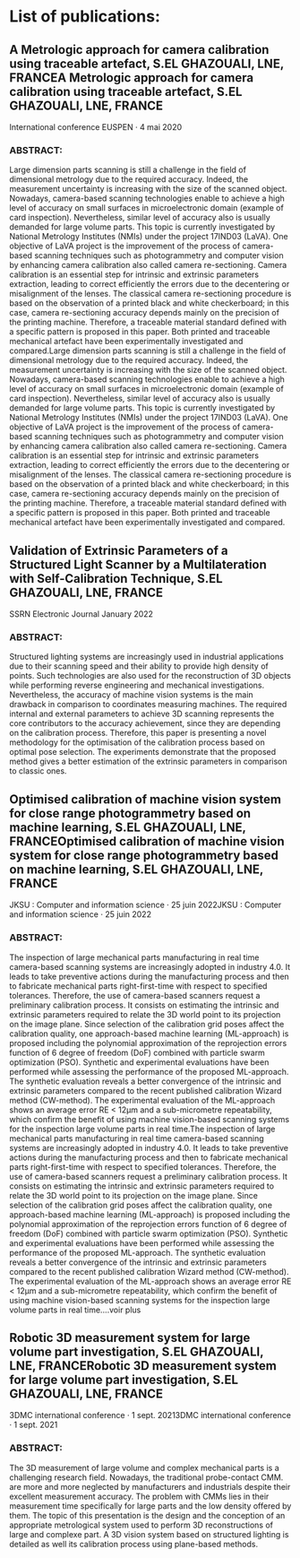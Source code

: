 # List of publications:

## A Metrologic approach for camera calibration using traceable artefact, S.EL GHAZOUALI, LNE, FRANCEA Metrologic approach for camera calibration using traceable artefact, S.EL GHAZOUALI, LNE, FRANCE
International conference EUSPEN · 4 mai 2020

### ABSTRACT:
Large dimension parts scanning is still a challenge in the field of dimensional metrology due to the required accuracy. Indeed, the measurement uncertainty is increasing with the size of the scanned object. Nowadays, camera-based scanning technologies enable to achieve a high level of accuracy on small surfaces in microelectronic domain (example of card inspection). Nevertheless, similar level of accuracy also is usually demanded for large volume parts. This topic is currently investigated by National Metrology Institutes (NMIs) under the project 17IND03 (LaVA). One objective of LaVA project is the improvement of the process of camera-based scanning techniques such as photogrammetry and computer vision by enhancing camera calibration also called camera re-sectioning. Camera calibration is an essential step for intrinsic and extrinsic parameters extraction, leading to correct efficiently the errors due to the decentering or misalignment of the lenses. The classical camera re-sectioning procedure is based on the observation of a printed black and white checkerboard; in this case, camera re-sectioning accuracy depends mainly on the precision of the printing machine. Therefore, a traceable material standard defined with a specific pattern is proposed in this paper. Both printed and traceable mechanical artefact have been experimentally investigated and compared.Large dimension parts scanning is still a challenge in the field of dimensional metrology due to the required accuracy. Indeed, the measurement uncertainty is increasing with the size of the scanned object. Nowadays, camera-based scanning technologies enable to achieve a high level of accuracy on small surfaces in microelectronic domain (example of card inspection). Nevertheless, similar level of accuracy also is usually demanded for large volume parts. This topic is currently investigated by National Metrology Institutes (NMIs) under the project 17IND03 (LaVA). One objective of LaVA project is the improvement of the process of camera-based scanning techniques such as photogrammetry and computer vision by enhancing camera calibration also called camera re-sectioning. Camera calibration is an essential step for intrinsic and extrinsic parameters extraction, leading to correct efficiently the errors due to the decentering or misalignment of the lenses. The classical camera re-sectioning procedure is based on the observation of a printed black and white checkerboard; in this case, camera re-sectioning accuracy depends mainly on the precision of the printing machine. Therefore, a traceable material standard defined with a specific pattern is proposed in this paper. Both printed and traceable mechanical artefact have been experimentally investigated and compared.
  
## Validation of Extrinsic Parameters of a Structured Light Scanner by a Multilateration with Self-Calibration Technique, S.EL GHAZOUALI, LNE, FRANCE
SSRN Electronic Journal January 2022
### ABSTRACT:
Structured lighting systems are increasingly used in industrial applications due to their scanning speed and their ability to provide high density of points. Such technologies are also used for the reconstruction of 3D objects while performing reverse engineering and mechanical investigations. Nevertheless, the accuracy of machine vision systems is the main drawback in comparison to coordinates measuring machines. The required internal and external parameters to achieve 3D scanning represents the core contributors to the accuracy achievement, since they are depending on the calibration process. Therefore, this paper is presenting a novel methodology for the optimisation of the calibration process based on optimal pose selection. The experiments demonstrate that the proposed method gives a better estimation of the extrinsic parameters in comparison to classic ones.

## Optimised calibration of machine vision system for close range photogrammetry based on machine learning, S.EL GHAZOUALI, LNE, FRANCEOptimised calibration of machine vision system for close range photogrammetry based on machine learning, S.EL GHAZOUALI, LNE, FRANCE
JKSU : Computer and information science · 25 juin 2022JKSU : Computer and information science · 25 juin 2022

### ABSTRACT:
The inspection of large mechanical parts manufacturing in real time camera-based scanning systems are increasingly adopted in industry 4.0. It leads to take preventive actions during the manufacturing process and then to fabricate mechanical parts right-first-time with respect to specified tolerances. 
Therefore, the use of camera-based scanners request a preliminary calibration process. It consists on estimating the intrinsic and extrinsic parameters required to relate the 3D world point to its projection on the image plane. Since selection of the calibration grid poses affect the calibration quality, one approach-based machine learning (ML-approach) is proposed including the polynomial approximation of the reprojection errors function of 6 degree of freedom (DoF) combined with particle swarm optimization (PSO). Synthetic and experimental evaluations have been performed while assessing the performance of the proposed ML-approach. The synthetic evaluation reveals a better convergence of the intrinsic and extrinsic parameters compared to the recent published calibration Wizard method (CW-method). The experimental evaluation of the ML-approach shows an average error RE < 12µm and a sub-micrometre repeatability, which confirm the benefit of using machine vision-based scanning systems for the inspection large volume parts in real time.The inspection of large mechanical parts manufacturing in real time camera-based scanning systems are increasingly adopted in industry 4.0. It leads to take preventive actions during the manufacturing process and then to fabricate mechanical parts right-first-time with respect to specified tolerances. Therefore, the use of camera-based scanners request a preliminary calibration process. It consists on estimating the intrinsic and extrinsic parameters required to relate the 3D world point to its projection on the image plane. Since selection of the calibration grid poses affect the calibration quality, one approach-based machine learning (ML-approach) is proposed including the polynomial approximation of the reprojection errors function of 6 degree of freedom (DoF) combined with particle swarm optimization (PSO). Synthetic and experimental evaluations have been performed while assessing the performance of the proposed ML-approach. The synthetic evaluation reveals a better convergence of the intrinsic and extrinsic parameters compared to the recent published calibration Wizard method (CW-method). The experimental evaluation of the ML-approach shows an average error RE < 12µm and a sub-micrometre repeatability, which confirm the benefit of using machine vision-based scanning systems for the inspection large volume parts in real time.…voir plus

## Robotic 3D measurement system for large volume part investigation, S.EL GHAZOUALI, LNE, FRANCERobotic 3D measurement system for large volume part investigation, S.EL GHAZOUALI, LNE, FRANCE
3DMC international conference · 1 sept. 20213DMC international conference · 1 sept. 2021
### ABSTRACT:
The 3D measurement of large volume and complex mechanical parts is a challenging research field. Nowadays, the traditional probe-contact CMM. are more and more neglected by manufacturers and industrials despite their excellent measurement accuracy. The problem with CMMs lies in their measurement time specifically for large parts and the low density offered by them. The topic of this presentation is the design and the conception of an appropriate metrological system used to perform 3D reconstructions of large and complexe part. A 3D vision system based on structured lighting is detailed as well its calibration process using plane-based methods.
